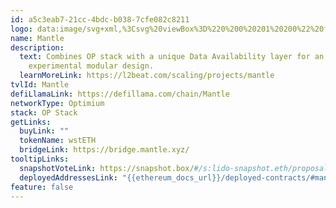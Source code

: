 ```yaml
---
id: a5c3eab7-21cc-4bdc-b038-7cfe082c8211
logo: data:image/svg+xml,%3Csvg%20viewBox%3D%220%200%20201%20200%22%20fill%3D%22none%22%20xmlns%3D%22http%3A%2F%2Fwww.w3.org%2F2000%2Fsvg%22%3E%0A%3Cpath%20d%3D%22M100.334%20156.508V137.265C98.4044%20137.265%2096.4327%20137.097%2094.5029%20136.802L91.4825%20155.792C94.419%20156.298%2097.3975%20156.508%20100.334%20156.508ZM109.144%20155.834C112.08%20155.371%20114.975%20154.697%20117.786%20153.771L111.871%20135.454C110.025%20136.044%20108.095%20136.507%20106.165%20136.802L109.144%20155.834ZM82.8825%20153.771L88.7976%20135.497C86.9518%20134.907%2085.1479%20134.149%2083.3859%20133.265L74.6601%20150.403C77.303%20151.708%2080.0718%20152.845%2082.8825%20153.771ZM125.966%20150.403C128.609%20149.055%20131.126%20147.497%20133.517%20145.771L122.191%20130.233C120.638%20131.37%20118.96%20132.423%20117.198%20133.265L125.966%20150.403ZM67.109%20145.729L78.4357%20130.191C76.8835%20129.054%2075.3733%20127.791%2073.9889%20126.401L60.3968%20140.002C62.4943%20142.065%2064.7597%20144.002%2067.109%20145.729ZM140.188%20140.086L140.313%20139.96C142.411%20137.897%20144.341%20135.623%20146.061%20133.265L130.539%20121.938C129.406%20123.496%20128.106%20125.012%20126.763%20126.359L126.553%20126.57L133.098%20132.76L140.188%20140.086ZM54.6495%20133.223L70.1714%20121.896C69.0387%20120.338%2067.9899%20118.654%2067.109%20116.927L49.993%20125.643C51.3354%20128.296%2052.8876%20130.823%2054.6495%20133.223ZM150.675%20125.686C152.018%20123.075%20153.15%20120.296%20154.073%20117.475L135.783%20111.58C135.195%20113.432%20134.44%20115.243%20133.559%20116.969L150.675%20125.686ZM46.5949%20117.475L64.8856%20111.538C64.2982%20109.685%2063.8368%20107.79%2063.5431%20105.853L44.5393%20108.843C45.0008%20111.748%2045.714%20114.653%2046.5949%20117.475ZM156.129%20108.885C156.59%20105.979%20156.842%20102.99%20156.842%20100.042H137.629C137.629%20101.979%20137.461%20103.958%20137.167%20105.895L156.129%20108.885ZM63.0817%20100C63.0817%2098.0632%2063.2495%2096.0841%2063.5431%2094.1472L44.5393%2091.1576C44.0779%2094.063%2043.8681%2097.0526%2043.8262%20100H63.0817ZM137.167%2094.1893L156.171%2091.1997C155.709%2088.2943%20155.038%2085.3889%20154.115%2082.5677L135.825%2088.4627C136.412%2090.3576%20136.873%2092.2524%20137.167%2094.1893ZM64.8856%2088.4627C65.4729%2086.61%2066.228%2084.7994%2067.109%2083.073L49.993%2074.3568C48.6505%2076.9675%2047.5179%2079.7465%2046.5949%2082.5677L64.8856%2088.4627ZM133.601%2083.1151L150.759%2074.3989C149.417%2071.7462%20147.865%2069.2197%20146.103%2066.8196L130.539%2078.1465C131.671%2079.7044%20132.72%2081.3887%20133.601%2083.1151ZM70.1714%2078.1044C71.304%2076.5464%2072.6045%2075.0305%2073.9889%2073.641L74.0309%2073.5989L60.4387%2059.9982L60.3968%2060.0403C58.2993%2062.1457%2056.3695%2064.3774%2054.6495%2066.7775L70.1714%2078.1044ZM126.763%2073.7252L130.874%2069.5566L140.313%2060.1246L140.271%2060.0824C138.174%2058.0192%20135.95%2056.0823%20133.601%2054.3559L122.274%2069.8934C123.827%2071.0303%20125.337%2072.2935%20126.679%2073.6831L126.763%2073.7252ZM78.4777%2069.8092C80.0298%2068.6723%2081.7079%2067.6618%2083.4698%2066.7775L74.744%2049.6398C72.1011%2050.9873%2069.5841%2052.5452%2067.1929%2054.2716L78.4777%2069.8092ZM117.324%2066.8196L126.092%2049.682C123.449%2048.3345%20120.722%2047.1976%20117.912%2046.2713L111.955%2064.5458C113.758%2065.1774%20115.562%2065.9354%20117.324%2066.8196ZM88.8815%2064.5458C90.7273%2063.9563%2092.6571%2063.4931%2094.5868%2063.1984L91.6083%2044.208C88.7137%2044.6712%2085.7771%2045.3449%2082.9664%2046.2713L88.8815%2064.5458ZM106.207%2063.1984L109.228%2044.208C106.333%2043.7448%20103.355%2043.4922%20100.418%2043.4922V62.7352C102.348%2062.7352%20104.319%2062.9036%20106.207%2063.1984Z%22%20fill%3D%22black%22%2F%3E%0A%3Cpath%20d%3D%22M100.338%20138.153V118.826C98.7015%20118.826%2097.1074%20118.615%2095.5133%20118.194L90.4792%20136.848C93.7094%20137.69%2097.0235%20138.153%20100.338%20138.153ZM110.196%20136.848C113.426%20136.005%20116.489%20134.742%20119.383%20133.058L109.651%20116.341C108.266%20117.141%20106.756%20117.773%20105.204%20118.194L110.196%20136.848ZM81.3339%20133.058L91.0665%20116.341C89.6821%20115.541%2088.3816%20114.531%2087.207%20113.394L87.0392%20113.225L80.9143%20119.668L73.3632%20126.952L73.489%20127.079C75.8383%20129.395%2078.4812%20131.416%2081.3339%20133.058ZM127.228%20127.079C129.577%20124.721%20131.633%20122.11%20133.269%20119.247L116.447%20109.562C115.65%20110.952%20114.643%20112.215%20113.468%20113.394L127.228%20127.079ZM67.4061%20119.205L84.2285%20109.562C83.4314%20108.172%2082.8021%20106.699%2082.3826%20105.141L63.6306%20110.109C64.4696%20113.267%2065.7701%20116.341%2067.4061%20119.205ZM137.087%20110.152C137.926%20106.951%20138.387%20103.667%20138.387%20100.383H118.964C118.964%20101.983%20118.754%20103.625%20118.335%20105.183L137.087%20110.152ZM81.7953%20100.341C81.7953%2098.7404%2082.0051%2097.0983%2082.4246%2095.5403L63.6306%2090.5716C62.7915%2093.7718%2062.3301%2097.0562%2062.3301%20100.341H81.7953ZM118.293%2095.5824L137.087%2090.6137C136.248%2087.4136%20134.947%2084.3398%20133.311%2081.4765L116.489%2091.119C117.244%2092.5507%20117.873%2094.0244%20118.293%2095.5824ZM84.2704%2091.119C85.0675%2089.7716%2086.0324%2088.4663%2087.207%2087.3294L87.2489%2087.2873L80.2851%2080.3817L73.6149%2073.5182L73.489%2073.6445C71.1398%2075.9604%2069.1261%2078.6132%2067.4481%2081.4344L84.2704%2091.119ZM113.468%2087.3294L120.348%2080.4659L127.396%2073.813L127.228%2073.6445C124.879%2071.2865%20122.236%2069.3075%20119.383%2067.6232L109.651%2084.3398C111.035%2085.1398%20112.294%2086.1083%20113.468%2087.2452V87.3294ZM91.0665%2084.3398C92.4509%2083.5397%2093.9611%2082.9081%2095.5133%2082.487L90.5631%2063.8335C87.3328%2064.6757%2084.2704%2065.9389%2081.3758%2067.6232L91.0665%2084.3398ZM105.162%2082.5292L110.196%2063.8756C107.008%2063.0335%20103.694%2062.5703%20100.38%2062.5703V81.8975C101.974%2081.8975%20103.61%2082.1081%20105.162%2082.5292Z%22%20fill%3D%22black%22%2F%3E%0A%3Cg%20opacity%3D%220.5%22%20filter%3D%22url(%23filter0_f_16862_2437)%22%3E%0A%3Cpath%20d%3D%22M104.342%20150.516V131.273C102.412%20131.273%20100.44%20131.104%2098.5107%20130.81L95.4903%20149.8C98.4268%20150.305%20101.405%20150.516%20104.342%20150.516ZM113.152%20149.842C116.088%20149.379%20118.983%20148.705%20121.794%20147.779L115.878%20129.462C114.033%20130.052%20112.103%20130.515%20110.173%20130.81L113.152%20149.842ZM86.8903%20147.779L92.8054%20129.504C90.9596%20128.915%2089.1557%20128.157%2087.3937%20127.273L78.6679%20144.41C81.3108%20145.716%2084.0796%20146.853%2086.8903%20147.779ZM129.974%20144.41C132.617%20143.063%20135.134%20141.505%20137.525%20139.779L126.198%20124.241C124.646%20125.378%20122.968%20126.431%20121.206%20127.273L129.974%20144.41ZM71.1168%20139.736L82.4435%20124.199C80.8913%20123.062%2079.3811%20121.799%2077.9967%20120.409L64.4046%20134.01C66.5022%20136.073%2068.7675%20138.01%2071.1168%20139.736ZM144.195%20134.094L144.321%20133.968C146.419%20131.904%20148.348%20129.631%20150.068%20127.273L134.547%20115.946C133.414%20117.504%20132.113%20119.02%20130.771%20120.367L130.561%20120.578L137.106%20126.767L144.195%20134.094ZM58.6573%20127.231L74.1792%20115.904C73.0465%20114.346%2071.9977%20112.661%2071.1168%20110.935L54.0008%20119.651C55.3432%20122.304%2056.8954%20124.83%2058.6573%20127.231ZM154.683%20119.693C156.025%20117.083%20157.158%20114.304%20158.081%20111.482L139.79%20105.587C139.203%20107.44%20138.448%20109.251%20137.567%20110.977L154.683%20119.693ZM50.6027%20111.482L68.8934%20105.545C68.3061%20103.693%2067.8446%20101.798%2067.5509%2099.8608L48.5472%20102.85C49.0086%20105.756%2049.7218%20108.661%2050.6027%20111.482ZM160.137%20102.893C160.598%2099.9872%20160.85%2096.9976%20160.85%2094.05H141.636C141.636%2095.987%20141.469%2097.966%20141.175%2099.903L160.137%20102.893ZM67.0895%2094.0079C67.0895%2092.071%2067.2573%2090.092%2067.5509%2088.155L48.5472%2085.1654C48.0857%2088.0708%2047.8759%2091.0604%2047.834%2094.0079H67.0895ZM141.175%2088.1971L160.179%2085.2075C159.717%2082.3021%20159.046%2079.3967%20158.123%2076.5755L139.832%2082.4706C140.42%2084.3654%20140.881%2086.2602%20141.175%2088.1971ZM68.8934%2082.4706C69.4807%2080.6178%2070.2358%2078.8072%2071.1168%2077.0808L54.0008%2068.3646C52.6583%2070.9753%2051.5257%2073.7543%2050.6027%2076.5755L68.8934%2082.4706ZM137.609%2077.1229L154.767%2068.4067C153.425%2065.754%20151.872%2063.2275%20150.11%2060.8274L134.547%2072.1543C135.679%2073.7122%20136.728%2075.3965%20137.609%2077.1229ZM74.1792%2072.1122C75.3119%2070.5542%2076.6123%2069.0383%2077.9967%2067.6488L78.0387%2067.6067L64.4466%2054.006L64.4046%2054.0482C62.3071%2056.1535%2060.3773%2058.3852%2058.6573%2060.7853L74.1792%2072.1122ZM130.771%2067.733L134.882%2063.5644L144.321%2054.1324L144.279%2054.0903C142.182%2052.027%20139.958%2050.0901%20137.609%2048.3637L126.282%2063.9012C127.834%2065.0381%20129.345%2066.3014%20130.687%2067.6909L130.771%2067.733ZM82.4855%2063.817C84.0377%2062.6801%2085.7157%2061.6696%2087.4776%2060.7853L78.7518%2043.6477C76.1089%2044.9951%2073.5919%2046.5531%2071.2007%2048.2795L82.4855%2063.817ZM121.332%2060.8274L130.1%2043.6898C127.457%2042.3423%20124.73%2041.2054%20121.919%2040.2791L115.962%2058.5536C117.766%2059.1852%20119.57%2059.9432%20121.332%2060.8274ZM92.8893%2058.5536C94.7352%2057.9641%2096.6649%2057.5009%2098.5946%2057.2062L95.6161%2038.2158C92.7215%2038.679%2089.7849%2039.3527%2086.9742%2040.2791L92.8893%2058.5536ZM110.215%2057.2062L113.236%2038.2158C110.341%2037.7526%20107.362%2037.5%20104.426%2037.5V56.743C106.356%2056.743%20108.327%2056.9114%20110.215%2057.2062Z%22%20fill%3D%22black%22%2F%3E%0A%3Cpath%20d%3D%22M104.345%20132.161V112.833C102.709%20112.833%20101.115%20112.623%2099.5211%20112.202L94.487%20130.855C97.7172%20131.697%20101.031%20132.161%20104.345%20132.161ZM114.204%20130.855C117.434%20130.013%20120.497%20128.75%20123.391%20127.066L113.659%20110.349C112.274%20111.149%20110.764%20111.781%20109.212%20112.202L114.204%20130.855ZM85.3417%20127.066L95.0743%20110.349C93.6899%20109.549%2092.3894%20108.538%2091.2148%20107.402L91.047%20107.233L84.9222%20113.676L77.371%20120.96L77.4968%20121.086C79.8461%20123.402%2082.489%20125.423%2085.3417%20127.066ZM131.236%20121.086C133.585%20118.728%20135.641%20116.118%20137.277%20113.254L120.455%20103.57C119.658%20104.959%20118.651%20106.223%20117.476%20107.402L131.236%20121.086ZM71.414%20113.212L88.2363%20103.57C87.4392%20102.18%2086.81%20100.707%2086.3904%2099.1486L67.6384%20104.117C68.4774%20107.275%2069.7779%20110.349%2071.414%20113.212ZM141.094%20104.159C141.933%20100.959%20142.395%2097.6748%20142.395%2094.3904H122.972C122.972%2095.9905%20122.762%2097.6327%20122.342%2099.1907L141.094%20104.159ZM85.8031%2094.3483C85.8031%2092.7483%2086.0129%2091.1061%2086.4324%2089.5481L67.6384%2084.5795C66.7994%2087.7796%2066.3379%2091.064%2066.3379%2094.3483H85.8031ZM122.3%2089.5902L141.094%2084.6216C140.255%2081.4214%20138.955%2078.3476%20137.319%2075.4843L120.497%2085.1268C121.252%2086.5585%20121.881%2088.0322%20122.3%2089.5902ZM88.2782%2085.1268C89.0753%2083.7794%2090.0402%2082.4741%2091.2148%2081.3372L91.2568%2081.2951L84.2929%2074.3895L77.6227%2067.526L77.4968%2067.6523C75.1476%2069.9682%2073.1339%2072.621%2071.4559%2075.4422L88.2782%2085.1268ZM117.476%2081.3372L124.356%2074.4737L131.404%2067.8208L131.236%2067.6523C128.887%2065.2943%20126.244%2063.3153%20123.391%2061.631L113.659%2078.3476C115.043%2079.1476%20116.301%2080.1161%20117.476%2081.253V81.3372ZM95.0743%2078.3476C96.4587%2077.5475%2097.9689%2076.9159%2099.5211%2076.4949L94.5709%2057.8413C91.3407%2058.6835%2088.2782%2059.9467%2085.3836%2061.631L95.0743%2078.3476ZM109.17%2076.537L114.204%2057.8835C111.016%2057.0413%20107.702%2056.5781%20104.387%2056.5781V75.9054C105.982%2075.9054%20107.618%2076.1159%20109.17%2076.537Z%22%20fill%3D%22black%22%2F%3E%0A%3C%2Fg%3E%0A%3Cdefs%3E%0A%3Cfilter%20id%3D%22filter0_f_16862_2437%22%20x%3D%2233.834%22%20y%3D%2223.5%22%20width%3D%22141.016%22%20height%3D%22141.016%22%20filterUnits%3D%22userSpaceOnUse%22%20color-interpolation-filters%3D%22sRGB%22%3E%0A%3CfeFlood%20flood-opacity%3D%220%22%20result%3D%22BackgroundImageFix%22%2F%3E%0A%3CfeBlend%20mode%3D%22normal%22%20in%3D%22SourceGraphic%22%20in2%3D%22BackgroundImageFix%22%20result%3D%22shape%22%2F%3E%0A%3CfeGaussianBlur%20stdDeviation%3D%227%22%20result%3D%22effect1_foregroundBlur_16862_2437%22%2F%3E%0A%3C%2Ffilter%3E%0A%3C%2Fdefs%3E%0A%3C%2Fsvg%3E%0A
name: Mantle
description:
  text: Combines OP stack with a unique Data Availability layer for an
    experimental modular design.
  learnMoreLink: https://l2beat.com/scaling/projects/mantle
tvlId: Mantle
defiLlamaLink: https://defillama.com/chain/Mantle
networkType: Optimium
stack: OP Stack
getLinks:
  buyLink: ""
  tokenName: wstETH
  bridgeLink: https://bridge.mantle.xyz/
tooltipLinks:
  snapshotVoteLink: https://snapshot.box/#/s:lido-snapshot.eth/proposal/0x349fa7409a99683405e71ddebaf5068f3dee7d4e6c9e4375198c4dc10c899bb9
  deployedAddressesLink: "{{ethereum_docs_url}}/deployed-contracts/#mantle"
feature: false
---
```

